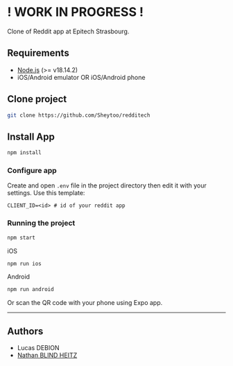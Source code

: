 # ! WORK IN PROGRESS !


Clone of Reddit app at Epitech Strasbourg.

## Requirements

- [Node.js](https://nodejs.org/) (>= v18.14.2)
- iOS/Android emulator OR iOS/Android phone

## Clone project

```bash
git clone https://github.com/Sheytoo/redditech
```

## Install App

```bash
npm install
```

### Configure app

Create and open `.env` file in the project directory then edit it with your settings. Use this template:

```properties
CLIENT_ID=<id> # id of your reddit app
```

### Running the project

```bash
npm start
```

iOS
```bash
npm run ios
```

Android
```bash
npm run android
```

Or scan the QR code with your phone using Expo app.

---

## Authors

- Lucas DEBION
- [Nathan BLIND HEITZ](https://github.com/Sheytoo)
